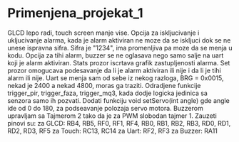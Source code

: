 # Primenjena_projekat_1
GLCD lepo radi, touch screen manje vise.
Opcija za iskljucivanje i ukljucivanje alarma, kada je alarm aktiviran ne moze da se iskljuci dok se ne unese ispravna sifra.
Sifra je "1234", ima promenljiva pa moze da se menja u kodu.
Opcija za tihi alarm, buzzer se ne oglasava nego samo salje na uart koji je alarm aktiviran.
Stats prozor iscrtava grafik zastupljenosti alarma.
Set prozor omogucava podesavanje da li je alarm aktiviran ili nije i da li je tihi alarm ili nije.
Uart se menja sam od sebe iz nekog razloga, BRG = 0x0015, nekad je 2400 a nekad 4800, moras ga traziti.
Odradjene funkcije trigger_pir, trigger_faza, trigger_mq3, kada dodje logicka jedinica sa senzora samo ih pozvati.
Dodati funkciju void setServo(int angle) gde angle ide od 0 do 180, za podseavanje polozaja servo motora.
Buzzerom upravljam sa Tajmerom 2 tako da je za PWM slobodan tajmer 1.
Zauzeti pinovi su: 
                  za GLCD: RB4, RB5, RF0, RF1, RF4, RB0, RB1, RB2, RB3, RD0, RD1, RD2, RD3, RF5
                  za Touch: RC13, RC14
                  za Uart: RF2, RF3
                  za Buzzer: RA11
